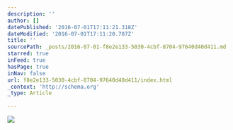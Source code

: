 ```yaml
---
description: ''
author: []
datePublished: '2016-07-01T17:11:21.318Z'
dateModified: '2016-07-01T17:11:20.787Z'
title: ''
sourcePath: _posts/2016-07-01-f8e2e133-5030-4cbf-8704-97640d40d411.md
starred: true
inFeed: true
hasPage: true
inNav: false
url: f8e2e133-5030-4cbf-8704-97640d40d411/index.html
_context: 'http://schema.org'
_type: Article

---
```

![](https://the-grid-user-content.s3-us-west-2.amazonaws.com/947f36b1-8d66-4fc6-8154-0cf4edb8ea4c.jpg)